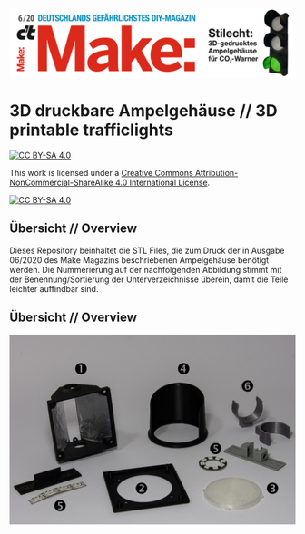 ![Banner](/Images/Make_2020-06_Banner.jpg)
# 3D druckbare Ampelgehäuse // 3D printable trafficlights

[![CC BY-SA 4.0][cc-by-sa-shield]][cc-by-sa]

This work is licensed under a [Creative Commons Attribution-NonCommercial-ShareAlike 4.0 International License][cc-by-sa].

[![CC BY-SA 4.0][cc-by-sa-image]][cc-by-sa]

[cc-by-sa]: http://creativecommons.org/licenses/by-nc-sa/4.0/
[cc-by-sa-image]: https://licensebuttons.net/l/by-nc-sa/4.0/88x31.png
[cc-by-sa-shield]: https://img.shields.io/badge/License-CC%20BY--NC--SA%204.0-lightgrey.svg

## Übersicht // Overview
Dieses Repository beinhaltet die STL Files, die zum Druck der in Ausgabe 06/2020 des Make Magazins beschriebenen Ampelgehäuse benötigt werden. Die Nummerierung auf der nachfolgenden Abbildung stimmt mit der Benennung/Sortierung der Unterverzeichnisse überein, damit die Teile leichter auffindbar sind.

## Übersicht // Overview

![Systematik](/Images/Systematik.PNG)
